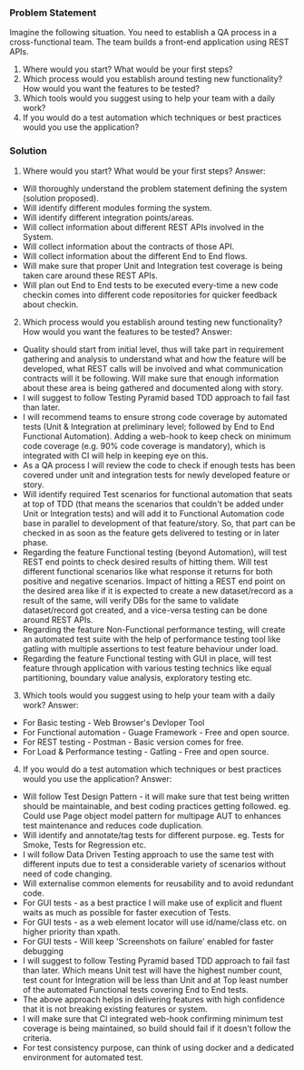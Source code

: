 
### Problem Statement

Imagine the following situation. You need to establish a QA process in a cross-functional team.
The team builds a front-end application using REST APIs.

1. Where would you start? What would be your first steps?
2. Which process would you establish around testing new functionality? How would you want the features to be tested?
3. Which tools would you suggest using to help your team with a daily work?
4. If you would do a test automation which techniques or best practices would you use the application?

### Solution

1. Where would you start? What would be your first steps?
   Answer:
 - Will thoroughly understand the problem statement defining the system (solution proposed).
 - Will identify different modules forming the system.
 - Will identify different integration points/areas.
 - Will collect information about different REST APIs involved in the System.
 - Will collect information about the contracts of those API.
 - Will collect information about the different End to End flows.
 - Will make sure that proper Unit and Integration test coverage is being taken care around these REST APIs.
 - Will plan out End to End tests to be executed every-time a new code checkin comes into different code repositories for
 quicker feedback about checkin.

2. Which process would you establish around testing new functionality? How would you want the features to be tested?
    Answer:
  - Quality should start from initial level, thus will take part in requirement gathering and analysis to understand what and
  how the feature will be developed, what REST calls will be involved and what communication contracts will it be following. Will make sure that enough information about these area is being gathered and documented along with story.
  - I will suggest to follow Testing Pyramid based TDD approach to fail fast than later.
  - I will recommend teams to ensure strong code coverage by automated tests (Unit & Integration at preliminary level; followed by End to End Functional Automation). Adding a web-hook to keep check on minimum code coverage (e.g. 90% code coverage is mandatory), which is integrated with CI will help in keeping eye on this.
  - As a QA process I will review the code to check if enough tests has been covered under unit and integration tests for newly developed feature or story.
  - Will identify required Test scenarios for functional automation that seats at top of TDD (that means the scenarios that couldn't be added under Unit or Integration tests) and will add it to Functional Automation code base in parallel to development of that feature/story. So, that part can be checked in as soon as the feature gets delivered to testing or in later phase.
  - Regarding the feature Functional testing (beyond Automation), will test REST end points to check desired results of hitting them.
  Will test different functional scenarios like what response it returns for both positive and negative scenarios. Impact of hitting a REST end point on the desired area like if it is expected to create a new dataset/record as a result of the same, will verify DBs for the same to validate dataset/record got created, and a vice-versa testing can be done around REST APIs.
  - Regarding the feature Non-Functional performance testing, will create an automated test suite with the help of performance testing tool like gatling with multiple assertions to test feature behaviour under load.
  - Regarding the feature Functional testing with GUI in place, will test feature through application with various testing technics like equal partitioning, boundary value analysis, exploratory testing etc.

3. Which tools would you suggest using to help your team with a daily work?
    Answer:
  - For Basic testing - Web Browser's Devloper Tool
  - For Functional automation - Guage Framework - Free and open source.
  - For REST testing - Postman - Basic version comes for free.
  - For Load & Performance testing - Gatling - Free and open source.

4. If you would do a test automation which techniques or best practices would you use the application?
    Answer:
  - Will follow Test Design Pattern - it will make sure that test being written should be maintainable, and best coding practices getting followed. eg. Could use Page object model pattern for multipage AUT to enhances test maintenance and reduces code duplication.
  - Will identify and annotate/tag tests for different purpose. eg. Tests for Smoke, Tests for Regression etc.
  - I will follow Data Driven Testing approach to use the same test with different inputs due to test a considerable variety of scenarios without need of code changing.
  - Will externalise common elements for reusability and to avoid redundant code.
  - For GUI tests - as a best practice I will make use of explicit and fluent waits as much as possible for faster execution of Tests.
  - For GUI tests - as a web element locator will use id/name/class etc. on higher priority than xpath.
  - For GUI tests - Will keep 'Screenshots on failure' enabled for faster debugging
  - I will suggest to follow Testing Pyramid based TDD approach to fail fast than later. Which means Unit test will have the highest number count, test count for Integration will be less than Unit and at Top least number of the automated Functional tests covering End to End tests.
  - The above approach helps in delivering features with high confidence that it is not breaking existing features or system.
  - I will make sure that CI integrated web-hook confirming minimum test coverage is being maintained, so build should fail if it doesn't follow the criteria.
  - For test consistency purpose, can think of using docker and a dedicated environment for automated test.
